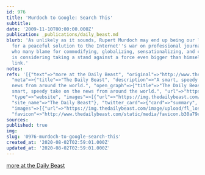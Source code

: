 ```yaml
---
id: 976
title: 'Murdoch to Google: Search This'
subtitle: 
date: '2009-11-10T00:00:00.000Z'
publication: _publications/daily_beast.md
blurb: 'As unlikely as it sounds, Rupert Murdoch may end up being our last best hope
  for a peaceful solution to the Internet''s war on professional journalism. A man
  who many blame for commodifying, globalizing, sensationalizing, and cheapening news
  is considering taking a stand against a force even bigger than himself: the Web
  link.'
notes: 
refs: '[{"text"=>"more at the Daily Beast", "original"=>"http://www.thedailybeast.com/blogs-and-stories/2009-11-09/murdoch-to-google-search-this/full/",
  "meta"=>{"title"=>"The Daily Beast", "description"=>"A smart, speedy take on the
  news from around the world.", "open_graph"=>{"title"=>"The Daily Beast", "description"=>"A
  smart, speedy take on the news from around the world.", "url"=>"https://www.thedailybeast.com/",
  "type"=>"website", "images"=>[{"url"=>"https://img.thedailybeast.com/image/upload/fl_lossy,q_auto/placeholder_euli9k"}],
  "site_name"=>"The Daily Beast"}, "twitter_card"=>{"card"=>"summary", "site"=>"@thedailybeast",
  "images"=>[{"url"=>"https://img.thedailybeast.com/image/upload/fl_lossy,q_auto/placeholder_euli9k"}]},
  "favicon"=>"http://www.thedailybeast.com/static/media/favicon.b30a79ed.ico"}}]'
sources: 
published: true
img: 
slug: '0976-murdoch-to-google-search-this'
created_at: '2020-08-02T02:59:01.000Z'
updated_at: '2020-08-02T02:59:01.000Z'
---
```

[more at the Daily Beast](http://www.thedailybeast.com/blogs-and-stories/2009-11-09/murdoch-to-google-search-this/full/)
